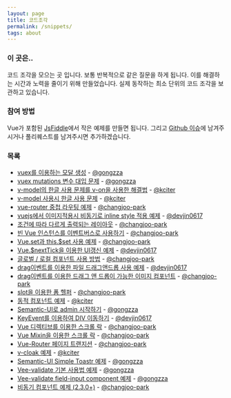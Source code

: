 ```yaml
---
layout: page
title: 코드조각
permalink: /snippets/
tags: about
---
```

### 이 곳은..

코드 조각을 모으는 곳 입니다. 보통 반복적으로 같은 질문을 하게 됩니다. 이를 해결하는 시간과 노력을 줄이기 위해 만들었습니다.
실제 동작하는 최소 단위의 코드 조각을 보관하고 있습니다.

### 참여 방법
Vue가 포함된 [JsFiddle](https://jsfiddle.net/changjoo_park/bs3Lx0Lq/)에서 작은 예제를 만들면 됩니다. 그리고 [Github 이슈](https://github.com/vuejs-kr/vuejs-kr.github.io/issues/14)에 남겨주시거나 풀리퀘스트를 남겨주시면 추가하겠습니다.


### 목록
- [vuex를 이용하는 모달 생성](https://jsfiddle.net/gongzza/44L6y8ha/) - [@gongzza](https://github.com/gongzza/)
- [vuex mutations 변수 대입 문제](https://jsfiddle.net/gongzza/hhb248bx/) - [@gongzza](https://github.com/gongzza/)
- [v-model의 한글 사용 문제를 v-on을 사용한 해결법](https://jsfiddle.net/kciter/tLz9gt4o/) - [@kciter](https://github.com/kciter/)
- [v-model 사용시 한글 사용 문제](https://jsfiddle.net/kciter/b5qhxbfh/) - [@kciter](https://github.com/kciter/)
- [vue-router 중첩 라우팅 예제](https://jsfiddle.net/changjoo_park/z4ja4wtx/) - [@changjoo-park](https://github.com/ChangJoo-Park/)
- [vuejs에서 이미지적용시 비동기로 inline style 적용 예제](https://jsfiddle.net/devjin0617/fxyyr1fx/) - [@devjin0617](https://github.com/devjin0617)
- [조건에 따라 다르게 출력되는 레이아웃](https://jsfiddle.net/changjoo_park/L9L0ogpt/) - [@changjoo-park](https://github.com/ChangJoo-Park/)
- [빈 Vue 인스턴스를 이벤트버스로 사용하기](https://jsfiddle.net/changjoo_park/d8qdz3za/) - [@changjoo-park](https://github.com/ChangJoo-Park/)
- [Vue.set과 this.$set 사용 예제](https://jsfiddle.net/changjoo_park/9r01601h/) - [@changjoo-park](https://github.com/ChangJoo-Park/)
- [Vue.$nextTick을 이용한 UI갱신 예제](https://jsfiddle.net/devjin0617/pgscu4q3/) - [@devjin0617](https://github.com/devjin0617)
- [글로벌 / 로컬 컴포넌트 사용 방법](https://jsfiddle.net/changjoo_park/dh2u3bye/) - [@changjoo-park](https://github.com/ChangJoo-Park/)
- [drag이벤트를 이용한 파일 드래그앤드롭 사용 예제](https://jsfiddle.net/devjin0617/b9zr4w98/) - [@devjin0617](https://github.com/devjin0617)
- [drag이벤트를 이용한 드래그 앤 드롭이 가능한 이미지 컴포넌트](https://jsfiddle.net/changjoo_park/gjk2tqs5/) - [@changjoo-park](https://github.com/ChangJoo-Park/)
- [slot을 이용한 폼 헬퍼](https://jsfiddle.net/changjoo_park/god12gok/) - [@changjoo-park](https://github.com/ChangJoo-Park/)
- [동적 컴포넌트 예제](https://jsfiddle.net/kciter/zfkyn2wf/) - [@kciter](https://github.com/kciter/)
- [Semantic-UI로 admin 시작하기](https://jsfiddle.net/gongzza/unm2u7oe/) - [@gongzza](https://github.com/gongzza/)
- [KeyEvent를 이용하여 DIV 이동하기](https://jsfiddle.net/cd2p7zzz/) - [@devjin0617](https://github.com/devjin0617)
- [Vue 디렉티브를 이용한 스크롤 락](https://jsfiddle.net/changjoo_park/e9s2vga3/) - [@changjoo-park](https://github.com/changjoo-park)
- [Vue Mixin을 이용한 스크롤 락](https://jsfiddle.net/changjoo_park/8vbppbaf/) - [@changjoo-park](https://github.com/changjoo-park)
- [Vue-Router 페이지 트랜지션](https://jsfiddle.net/changjoo_park/tf8p8jve/) - [@changjoo-park](https://github.com/changjoo-park)
- [v-cloak 예제](https://jsfiddle.net/kciter/eqqgcsww/1/) - [@kciter](https://github.com/kciter/)
- [Semantic-UI Simple Toastr 예제](https://jsfiddle.net/gongzza/szLhkfjk/) - [@gongzza](https://github.com/gongzza/)
- [Vee-validate 기본 사용법 예제](https://jsfiddle.net/gongzza/m67d8f4x/2/) - [@gongzza](https://github.com/gongzza/)
- [Vee-validate field-input component 예제](https://jsfiddle.net/gongzza/m67d8f4x/) - [@gongzza](https://github.com/gongzza/)
- [비동기 컴포넌트 예제 (2.3.0+)](https://jsfiddle.net/changjoo_park/em578twu/) - [@changjoo-park](https://github.com/ChangJoo-Park/)
